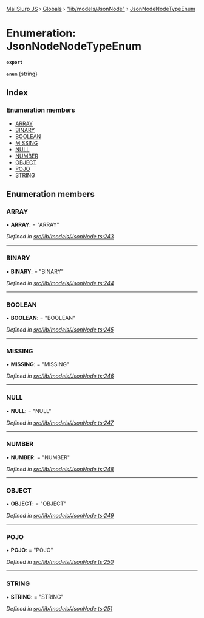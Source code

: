 [MailSlurp JS](../README.md) › [Globals](../globals.md) › ["lib/models/JsonNode"](../modules/_lib_models_jsonnode_.md) › [JsonNodeNodeTypeEnum](_lib_models_jsonnode_.jsonnodenodetypeenum.md)

# Enumeration: JsonNodeNodeTypeEnum

**`export`** 

**`enum`** {string}

## Index

### Enumeration members

* [ARRAY](_lib_models_jsonnode_.jsonnodenodetypeenum.md#array)
* [BINARY](_lib_models_jsonnode_.jsonnodenodetypeenum.md#binary)
* [BOOLEAN](_lib_models_jsonnode_.jsonnodenodetypeenum.md#boolean)
* [MISSING](_lib_models_jsonnode_.jsonnodenodetypeenum.md#missing)
* [NULL](_lib_models_jsonnode_.jsonnodenodetypeenum.md#null)
* [NUMBER](_lib_models_jsonnode_.jsonnodenodetypeenum.md#number)
* [OBJECT](_lib_models_jsonnode_.jsonnodenodetypeenum.md#object)
* [POJO](_lib_models_jsonnode_.jsonnodenodetypeenum.md#pojo)
* [STRING](_lib_models_jsonnode_.jsonnodenodetypeenum.md#string)

## Enumeration members

###  ARRAY

• **ARRAY**: = "ARRAY"

*Defined in [src/lib/models/JsonNode.ts:243](https://github.com/mailslurp/mailslurp-client-ts-js/blob/fc9510a/src/lib/models/JsonNode.ts#L243)*

___

###  BINARY

• **BINARY**: = "BINARY"

*Defined in [src/lib/models/JsonNode.ts:244](https://github.com/mailslurp/mailslurp-client-ts-js/blob/fc9510a/src/lib/models/JsonNode.ts#L244)*

___

###  BOOLEAN

• **BOOLEAN**: = "BOOLEAN"

*Defined in [src/lib/models/JsonNode.ts:245](https://github.com/mailslurp/mailslurp-client-ts-js/blob/fc9510a/src/lib/models/JsonNode.ts#L245)*

___

###  MISSING

• **MISSING**: = "MISSING"

*Defined in [src/lib/models/JsonNode.ts:246](https://github.com/mailslurp/mailslurp-client-ts-js/blob/fc9510a/src/lib/models/JsonNode.ts#L246)*

___

###  NULL

• **NULL**: = "NULL"

*Defined in [src/lib/models/JsonNode.ts:247](https://github.com/mailslurp/mailslurp-client-ts-js/blob/fc9510a/src/lib/models/JsonNode.ts#L247)*

___

###  NUMBER

• **NUMBER**: = "NUMBER"

*Defined in [src/lib/models/JsonNode.ts:248](https://github.com/mailslurp/mailslurp-client-ts-js/blob/fc9510a/src/lib/models/JsonNode.ts#L248)*

___

###  OBJECT

• **OBJECT**: = "OBJECT"

*Defined in [src/lib/models/JsonNode.ts:249](https://github.com/mailslurp/mailslurp-client-ts-js/blob/fc9510a/src/lib/models/JsonNode.ts#L249)*

___

###  POJO

• **POJO**: = "POJO"

*Defined in [src/lib/models/JsonNode.ts:250](https://github.com/mailslurp/mailslurp-client-ts-js/blob/fc9510a/src/lib/models/JsonNode.ts#L250)*

___

###  STRING

• **STRING**: = "STRING"

*Defined in [src/lib/models/JsonNode.ts:251](https://github.com/mailslurp/mailslurp-client-ts-js/blob/fc9510a/src/lib/models/JsonNode.ts#L251)*
